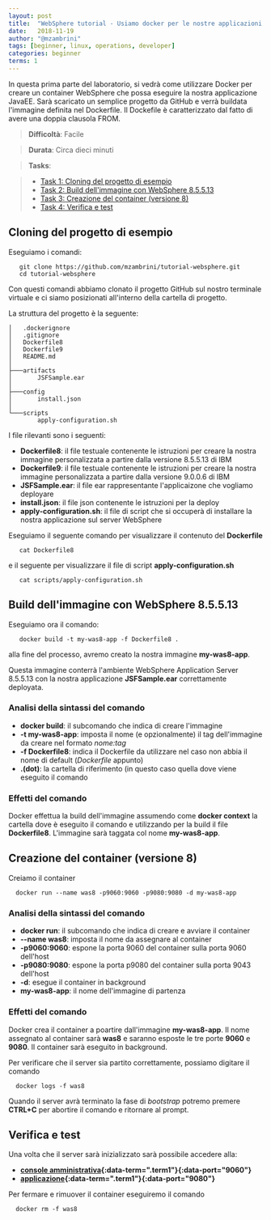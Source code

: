 ```yaml
---
layout: post
title:  "WebSphere tutorial - Usiamo docker per le nostre applicazioni WebSphere"
date:   2018-11-19
author: "@mzambrini"
tags: [beginner, linux, operations, developer]
categories: beginner
terms: 1
---
```


In questa prima parte del laboratorio, si vedrà come utilizzare Docker per creare un container WebSphere che possa eseguire la nostra applicazione JavaEE.
Sarà scaricato un semplice progetto da GitHub e verrà buildata l'immagine definita nel Dockerfile.
Il Dockefile è caratterizzato dal fatto di avere una doppia clausola FROM.


> **Difficoltà**: Facile

> **Durata**: Circa dieci minuti

> **Tasks**:
>

> * [Task 1: Cloning del progetto di esempio](#Task_1)
> * [Task 2: Build dell'immagine con WebSphere 8.5.5.13](#Task_2)
> * [Task 3: Creazione del container (versione 8)](#Task_3)
> * [Task 4: Verifica e test](#Task_4)

## <a name="Task_1"></a>Cloning del progetto di esempio
Eseguiamo i comandi:
```.term1
   git clone https://github.com/mzambrini/tutorial-websphere.git
   cd tutorial-websphere
```
Con questi comandi abbiamo clonato il progetto GitHub sul nostro terminale virtuale e ci siamo posizionati all'interno della cartella di progetto.

La struttura del progetto è la seguente:

```
│   .dockerignore
│   .gitignore
│   Dockerfile8
│   Dockerfile9
│   README.md
│
├───artifacts
│       JSFSample.ear
│
├───config
│       install.json
│
└───scripts
        apply-configuration.sh
```
I file rilevanti sono i seguenti:
* **Dockerfile8**: il file testuale contenente le istruzioni per creare la nostra immagine personalizzata a partire dalla versione 8.5.5.13 di IBM
* **Dockerfile9**: il file testuale contenente le istruzioni per creare la nostra immagine personalizzata a partire dalla versione 9.0.0.6 di IBM
* **JSFSample.ear**: il file ear rappresentante l'applicaizone che vogliamo deployare
* **install.json**: il file json contenente le istruzioni per la deploy
* **apply-configuration.sh**: il file di script che si occuperà di installare la nostra applicazione sul server WebSphere


Eseguiamo il seguente comando per visualizzare il contenuto del **Dockerfile**
```.term1
   cat Dockerfile8
```
e il seguente per visualizzare il file di script **apply-configuration.sh**
```.term1
   cat scripts/apply-configuration.sh
```

## <a name="Task_2"></a>Build dell'immagine con WebSphere 8.5.5.13

Eseguiamo ora il comando:
```.term1
   docker build -t my-was8-app -f Dockerfile8 .
```
alla fine del processo, avremo creato la nostra immagine **my-was8-app**.

Questa immagine conterrà l'ambiente WebSphere Application Server 8.5.5.13 con la nostra applicazione **JSFSample.ear** correttamente deployata.

### Analisi della sintassi del comando
* **docker build**: il subcomando che indica di creare l'immagine
* **-t my-was8-app**: imposta il nome (e opzionalmente) il tag dell'immagine da creare nel formato *nome:tag*
* **-f Dockerfile8**: indica il Dockerfile da utilizzare nel caso non abbia il nome di default (*Dockerfile* appunto)
* **.(dot)**: la cartella di riferimento (in questo caso quella dove viene eseguito il comando

### Effetti del comando
Docker effettua la build dell'immagine assumendo come **docker context** la cartella dove è eseguito il comando e utilizzando per la build il file **Dockerfile8**.
L'immagine sarà taggata col nome **my-was8-app**.

## <a name="Task_3"></a>Creazione del container (versione 8)
Creiamo il container
```.term1
  docker run --name was8 -p9060:9060 -p9080:9080 -d my-was8-app
```
### Analisi della sintassi del comando
* **docker run**: il subcomando che indica di creare e avviare il container
* **--name was8**: imposta il nome da assegnare al container
* **-p9060:9060**: espone la porta 9060 del container sulla porta 9060 dell'host
* **-p9080:9080**: espone la porta p9080 del container sulla porta 9043 dell'host
* **-d**: esegue il container in background
* **my-was8-app**: il nome dell'immagine di partenza

### Effetti del comando
Docker crea il container a poartire dall'immagine **my-was8-app**.
Il nome assegnato al container sarà **was8** e saranno esposte le tre porte **9060** e **9080**.
Il container sarà eseguito in background.

Per verificare che il server sia partito correttamente, possiamo digitare il comando
```.term1
  docker logs -f was8
```

Quando il server avrà terminato la fase di *bootstrap* potremo premere **CTRL+C** per abortire il comando e ritornare al prompt.


## <a name="Task_4"></a>Verifica e test

Una volta che il server sarà inizializzato sarà possibile accedere alla:
*  **[console amministrativa](/ibm/console/){:data-term=".term1"}{:data-port="9060"}**
*  **[applicazione](/SampleAjax/index.faces){:data-term=".term1"}{:data-port="9080"}**

Per fermare e rimuover il container eseguiremo il comando
```.term1
  docker rm -f was8
```
